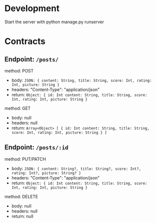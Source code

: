 # Development 

Start the server with python manage.py runserver

# Contracts 
## Endpoint: `/posts/`  

method: POST  
  - body: `JSON: { content: String, title: String, score: Int, rating: Int, picture: String }`  
  - headers: "Content-Type": "application/json"    
  - return: `Object: { id: Int content: String, title: String, score: Int, rating: Int, picture: String }`

method: GET 
  - body: null  
  - headers: null  
  - return: `Array<Object> [ { id: Int content: String, title: String, score: Int, rating: Int, picture: String } ]` 

## Endpoint: `/posts/:id` 

method: PUT/PATCH  
  - body: `JSON: { content: String?, title: String?, score: Int?, rating: Int?, picture: String? }`   
  - headers: "Content-Type": "application/json"  
  - return: `Object: { id: Int content: String, title: String, score: Int, rating: Int, picture: String }`
  
method: DELETE
  - body: null  
  - headers: null  
  - return: null
